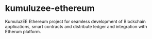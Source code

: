 # kumuluzee-ethereum
KumuluzEE Ethereum project for seamless development of Blockchain applications, smart contracts and distribute ledger and integration with Etherum platform. 
